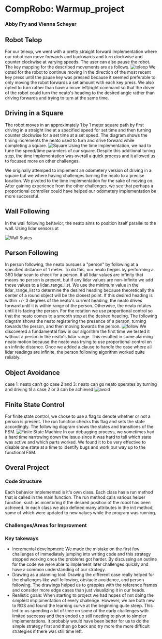 # CompRobo: Warmup_project
### Abby Fry and Vienna Scheyer

## Robot Telop
For our teleop, we went with a pretty straight forward implementation where our robot can move forwards and backwards and turn clockwise and counter clockwise at varying speeds.  The user can also pause the robot. The key mapping for the described movements are as follows.
![teleop](https://github.com/amfry/warmup_project/blob/master/images/teleop.jpeg)
We opted for the robot to continue moving in the direction of the most recent key press until the pause key was pressed because it seemed preferable to only moving the robot forwards a set amount with each key press.  We also opted to turn rather than have a move left/right command so that the driver of the robot could turn the neato's heading to the desired angle rather than driving forwards and trying to turn at the same time.

## Driving in a Square
The robot moves in an approximately 1 by 1 meter square path by first driving in a straight line at a specified speed for set time and then turning counter clockwise for a set time at a set speed. The diagram shows the timing increments the neato used to turn and drive forward while completing a square.
![Square](https://github.com/amfry/warmup_project/blob/master/images/Square.jpeg)
Using the time implementation, we had to tune the speed/time paramters of our square. Despite this additional tuning step, the time implementation was overall a quick process and it allowed us to focused more on other challenges.

We originally attemped to implement an odometery version of driving in a square but we where having challenges turning the neato to a precise location.  We pivoted to the time implementation for the sake of moving on. After gaining experience from the other challenges, we see that perhaps a proportional controller could have helped our odometery implementation be more successful.

## Wall Following
In the wall following behavior, the neato aims to position itself parallel to the wall. Using lidar sensors at 
 
![Wall States](https://github.com/amfry/warmup_project/blob/master/images/wall_follow_states.jpg)
## Person Following
In person following, the neato pursues a "person" by following at a specified distance of 1 meter.  To do this, our neato begins by performing a 360 lidar scan to check for a person. If all lidar values are infinity that means no person is present, but if any lidar values are non-infinite we add those values to a lidar_range_list. We use the minimum value in the lidar_range_list to determine the desired heading because theoretically the center of a round object will be the closest point. If this desired heading is within +/- 3 degrees of the neato's current heading, the neato drives forward until it is within range of the person. Otherwise, the neato rotates until it is facing the person. For the rotation we use proportional control so that the neato comes to a smooth stop at the desired heading. The following diagram shows the neato registering the presence of a person, turning towards the person, and then moving towards the person.
![follow](https://github.com/amfry/warmup_project/blob/master/images/follow.jpeg)
We discovered a fundamental flaw in our algorithm the first time we tested it without a person in the neato's lidar range. This resulted in some alarming neato motion because the neato was trying to use proportional control on an infinite distance. Once we added a clause to handle the case where all lidar readings are infinite, the person following algorithm worked quite reliably.
## Object Avoidance
case 1: neato can't go
case 2 and 3: neato can go
neato operates by turning and driving til a case 2 or 3 can be achieved
![avoid](https://github.com/amfry/warmup_project/blob/master/images/avoidance.jpeg)
## Finite State Control
For finite state control, we chose to use a flag to denote whether or not a person is present. The run function checks this flag and sets the state accordingly. The following diagram shows the states and transitions of the FSM.
![Finite State Machine](https://github.com/amfry/warmup_project/blob/master/images/CompRobo_FSM.jpeg)
In our debugging process, we sometimes had a hard time narrowing down the issue since it was hard to tell which state was active and which parts worked. We found it to be very effective to disable one state at a time to identify bugs and work our way up to the functional FSM.
## Overal Project

### Code Structure
Each behavior implemented is it's own class.  Each class has a run method that is called in the main function. The run method calls various helper function, such as monitoring if the desired position of the robot has been achieved.  In each class we also defined many attributes in the init method, some of which were updated to new values while the program was running.
### Challenges/Areas for Improvment
### Key takeways
* Incremental development:
We made the mistake on the first few challenges of immediately jumping into writing code and this strategy stopped working once the problems got harder.  By discussing an outline for the code we were able to implement later challenges quickly and have a common understanding of our strategy.
* Drawing as a planning tool:
Drawing the different case really helped for the challenges like wall following, obstacle avoidance, and person following.  The drawings helped us to grapples with the reference frames and consider more edge cases than just visualizing it in our heads.
* Realistic goals: When starting to project we had hopes of not doing the simplest implpmentation of every challenge.  However, we are both new to ROS and found the learning curve at the beginning quite steep. This led to us spending a lot of time on some of the early challenges with limited successs and then ended up still needing to pivot to simpler implementations.  It probably would have been better for us to do the simple strategy first and then go back and try more the more difficult strategies if there was still time left.

